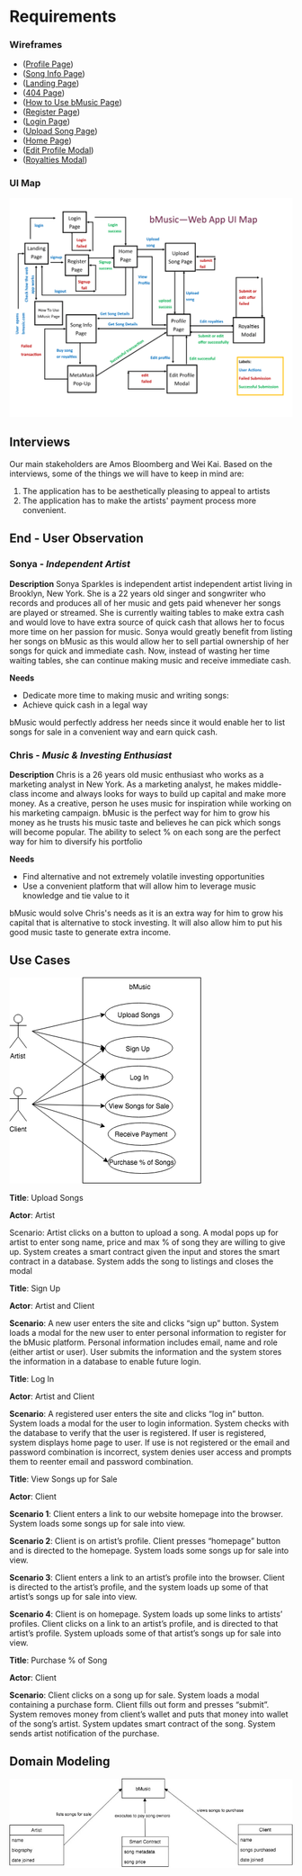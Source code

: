 # Requirements
### Wireframes
 - ([Profile Page](https://wireframe.cc/O03Qzz))
 - ([Song Info Page](https://wireframe.cc/VPFxkU))
 - ([Landing Page](https://wireframe.cc/6OkyTT))
 - ([404 Page](https://wireframe.cc/zwMuRi))
 - ([How to Use bMusic Page](https://wireframe.cc/cxDoyN))
 - ([Register Page](https://wireframe.cc/u1w8zQ))
 - ([Login Page](https://wireframe.cc/JMakfm))
 - ([Upload Song Page](https://wireframe.cc/IkKUbK))
 - ([Home Page](https://wireframe.cc/gxHwiu))
 - ([Edit Profile Modal](https://wireframe.cc/xAKLg7))
 - ([Royalties Modal](https://wireframe.cc/1oiNPo))
 
 

### UI Map

![UI Map](UI-Map.png)

## Interviews 

Our main stakeholders are Amos Bloomberg and Wei Kai. Based on the interviews, some of the things we will have to keep in mind are:

1. The application has to be aesthetically pleasing to appeal to artists 
2. The application has to make the artists' payment process more 
convenient.

## End - User Observation
### Sonya - *Independent Artist* 

**Description**
Sonya Sparkles is independent artist independent artist living in Brooklyn, New York. She is a 22 years old singer and songwriter who records and produces all of her music and gets paid whenever her songs are played or streamed. She is currently waiting tables to make extra cash and would love to have extra source of quick cash that allows her to focus more time on her passion for music. Sonya would greatly benefit from listing her songs on bMusic as this would allow her to sell partial ownership of her songs for quick and immediate cash. Now, instead of wasting her time waiting tables, she can continue making music and receive immediate cash.   

**Needs**
- Dedicate more time to making music and writing songs:
- Achieve quick cash in a legal way 
  
bMusic would perfectly address her needs since it would enable her to list songs for sale in a convenient way and earn quick cash.


### Chris - *Music & Investing Enthusiast*
**Description**
Chris is a 26 years old music enthusiast who works as a marketing analyst in New York. As a marketing analyst, he makes middle-class income and always looks for ways to build up capital and make more money.  As a creative,  person he uses music for inspiration while working on his marketing campaign. bMusic is the perfect way for him to grow his money as he trusts his music taste and believes he can pick which songs will become popular. The ability to select % on each song are the perfect way for him to diversify his portfolio

**Needs**
  - Find alternative and not extremely volatile investing opportunities
  - Use a convenient platform that will allow him to leverage music knowledge and tie value to it
  
bMusic would solve Chris's needs as it is an extra way for him to grow his capital that is alternative to stock investing. It will also allow him to put his good music taste to generate extra income.

## Use Cases 
![Use Cases](useCases.png)

**Title**: Upload Songs

**Actor**: Artist

Scenario: Artist clicks on a button to upload a song. A modal pops up for artist to enter song name, price and max % of song they are willing to give up. System creates a smart contract given the input and stores the smart contract in a database. System adds the song to listings and closes the modal

**Title**: Sign Up

**Actor**: Artist and Client

**Scenario**: A new user enters the site and clicks “sign up” button. System loads a modal for the new user to enter personal information to register for the bMusic platform. Personal information includes email, name and role (either artist or user). User submits the information and the system stores the information in a database to enable future login.

**Title**: Log In

**Actor**: Artist and Client

**Scenario**: A registered user enters the site and clicks “log in” button. System loads a modal for the user to login information. System checks with the database to verify that the user is registered. If user is registered, system displays home page to user. If use is not registered or the email and password combination is incorrect, system denies user access and prompts them to reenter email and password combination.

**Title**: View Songs up for Sale

**Actor**: Client

**Scenario 1**: Client enters a link to our website homepage into the browser. System loads some songs up for sale into view.

**Scenario 2**: Client is on artist’s profile. Client presses “homepage” button and is directed to the homepage. System loads some songs up for sale into view.

**Scenario 3**: Client enters a link to an artist’s profile into the browser. Client is directed to the artist’s profile, and the system loads up some of that artist’s songs up for sale into view.

**Scenario 4**: Client is on homepage. System loads up some links to artists’ profiles. Client clicks on a link to an artist’s profile, and is directed to that artist’s profile. System uploads some of that artist’s songs up for sale into view.

**Title**: Purchase % of Song

**Actor**: Client

**Scenario**: Client clicks on a song up for sale. System loads a modal containing a purchase form. Client fills out form and presses “submit”. System removes money from client’s wallet and puts that money into wallet of the song’s artist. System updates smart contract of the song. System sends artist notification of the purchase.

## Domain Modeling 
![Model](bMusic.jpg)
